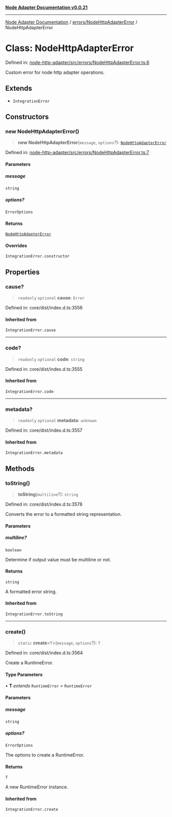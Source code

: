 [**Node Adapter Documentation v0.0.21**](../../../README.md)

***

[Node Adapter Documentation](../../../modules.md) / [errors/NodeHttpAdapterError](../README.md) / NodeHttpAdapterError

# Class: NodeHttpAdapterError

Defined in: [node-http-adapter/src/errors/NodeHttpAdapterError.ts:6](https://github.com/stonemjs/node-http-adapter/blob/5be13a78fd98c615af1c99836e662ccd61afb0e8/src/errors/NodeHttpAdapterError.ts#L6)

Custom error for node http adapter operations.

## Extends

- `IntegrationError`

## Constructors

### new NodeHttpAdapterError()

> **new NodeHttpAdapterError**(`message`, `options`?): [`NodeHttpAdapterError`](NodeHttpAdapterError.md)

Defined in: [node-http-adapter/src/errors/NodeHttpAdapterError.ts:7](https://github.com/stonemjs/node-http-adapter/blob/5be13a78fd98c615af1c99836e662ccd61afb0e8/src/errors/NodeHttpAdapterError.ts#L7)

#### Parameters

##### message

`string`

##### options?

`ErrorOptions`

#### Returns

[`NodeHttpAdapterError`](NodeHttpAdapterError.md)

#### Overrides

`IntegrationError.constructor`

## Properties

### cause?

> `readonly` `optional` **cause**: `Error`

Defined in: core/dist/index.d.ts:3556

#### Inherited from

`IntegrationError.cause`

***

### code?

> `readonly` `optional` **code**: `string`

Defined in: core/dist/index.d.ts:3555

#### Inherited from

`IntegrationError.code`

***

### metadata?

> `readonly` `optional` **metadata**: `unknown`

Defined in: core/dist/index.d.ts:3557

#### Inherited from

`IntegrationError.metadata`

## Methods

### toString()

> **toString**(`multiline`?): `string`

Defined in: core/dist/index.d.ts:3578

Converts the error to a formatted string representation.

#### Parameters

##### multiline?

`boolean`

Determine if output value must be multiline or not.

#### Returns

`string`

A formatted error string.

#### Inherited from

`IntegrationError.toString`

***

### create()

> `static` **create**\<`T`\>(`message`, `options`?): `T`

Defined in: core/dist/index.d.ts:3564

Create a RuntimeError.

#### Type Parameters

• **T** *extends* `RuntimeError` = `RuntimeError`

#### Parameters

##### message

`string`

##### options?

`ErrorOptions`

The options to create a RuntimeError.

#### Returns

`T`

A new RuntimeError instance.

#### Inherited from

`IntegrationError.create`
